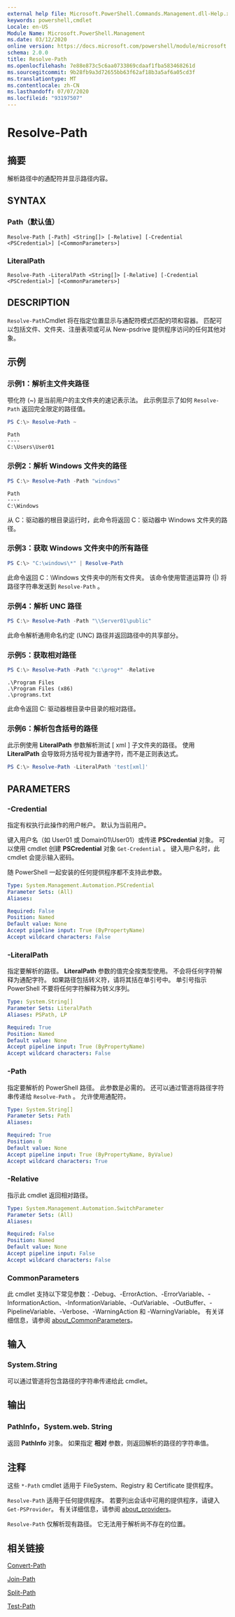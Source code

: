 ```yaml
---
external help file: Microsoft.PowerShell.Commands.Management.dll-Help.xml
keywords: powershell,cmdlet
Locale: en-US
Module Name: Microsoft.PowerShell.Management
ms.date: 03/12/2020
online version: https://docs.microsoft.com/powershell/module/microsoft.powershell.management/resolve-path?view=powershell-6&WT.mc_id=ps-gethelp
schema: 2.0.0
title: Resolve-Path
ms.openlocfilehash: 7e88e873c5c6aa0733869cdaaf1fba583468261d
ms.sourcegitcommit: 9b28fb9a3d72655bb63f62af18b3a5af6a05cd3f
ms.translationtype: MT
ms.contentlocale: zh-CN
ms.lasthandoff: 07/07/2020
ms.locfileid: "93197507"
---
```

# Resolve-Path

## 摘要
解析路径中的通配符并显示路径内容。

## SYNTAX

### Path（默认值）

```
Resolve-Path [-Path] <String[]> [-Relative] [-Credential <PSCredential>] [<CommonParameters>]
```

### LiteralPath

```
Resolve-Path -LiteralPath <String[]> [-Relative] [-Credential <PSCredential>] [<CommonParameters>]
```

## DESCRIPTION

`Resolve-Path`Cmdlet 将在指定位置显示与通配符模式匹配的项和容器。 匹配可以包括文件、文件夹、注册表项或可从 New-psdrive 提供程序访问的任何其他对象。

## 示例

### 示例1：解析主文件夹路径

颚化符 (~) 是当前用户的主文件夹的速记表示法。 此示例显示了如何 `Resolve-Path` 返回完全限定的路径值。

```powershell
PS C:\> Resolve-Path ~
```

```Output
Path
----
C:\Users\User01
```

### 示例2：解析 Windows 文件夹的路径

```powershell
PS C:\> Resolve-Path -Path "windows"
```

```Output
Path
----
C:\Windows
```

从 C：驱动器的根目录运行时，此命令将返回 C：驱动器中 Windows 文件夹的路径。

### 示例3：获取 Windows 文件夹中的所有路径

```powershell
PS C:\> "C:\windows\*" | Resolve-Path
```

此命令返回 C：\Windows 文件夹中的所有文件夹。 该命令使用管道运算符 (|) 将路径字符串发送到 `Resolve-Path` 。

### 示例4：解析 UNC 路径

```powershell
PS C:\> Resolve-Path -Path "\\Server01\public"
```

此命令解析通用命名约定 (UNC) 路径并返回路径中的共享部分。

### 示例5：获取相对路径

```powershell
PS C:\> Resolve-Path -Path "c:\prog*" -Relative
```

```Output
.\Program Files
.\Program Files (x86)
.\programs.txt
```

此命令返回 C: 驱动器根目录中目录的相对路径。

### 示例6：解析包含括号的路径

此示例使用 **LiteralPath** 参数解析测试 \[ xml \] 子文件夹的路径。
使用 **LiteralPath** 会导致将方括号视为普通字符，而不是正则表达式。

```powershell
PS C:\> Resolve-Path -LiteralPath 'test[xml]'
```

## PARAMETERS

### -Credential

指定有权执行此操作的用户帐户。 默认为当前用户。

键入用户名（如 User01 或 Domain01\User01）或传递 **PSCredential** 对象。 可以使用 cmdlet 创建 **PSCredential** 对象 `Get-Credential` 。 键入用户名时，此 cmdlet 会提示输入密码。

随 PowerShell 一起安装的任何提供程序都不支持此参数。

```yaml
Type: System.Management.Automation.PSCredential
Parameter Sets: (All)
Aliases:

Required: False
Position: Named
Default value: None
Accept pipeline input: True (ByPropertyName)
Accept wildcard characters: False
```

### -LiteralPath

指定要解析的路径。 **LiteralPath** 参数的值完全按类型使用。 不会将任何字符解释为通配字符。 如果路径包括转义符，请将其括在单引号中。 单引号指示 PowerShell 不要将任何字符解释为转义序列。

```yaml
Type: System.String[]
Parameter Sets: LiteralPath
Aliases: PSPath, LP

Required: True
Position: Named
Default value: None
Accept pipeline input: True (ByPropertyName)
Accept wildcard characters: False
```

### -Path

指定要解析的 PowerShell 路径。 此参数是必需的。 还可以通过管道将路径字符串传递给 `Resolve-Path` 。 允许使用通配符。

```yaml
Type: System.String[]
Parameter Sets: Path
Aliases:

Required: True
Position: 0
Default value: None
Accept pipeline input: True (ByPropertyName, ByValue)
Accept wildcard characters: True
```

### -Relative

指示此 cmdlet 返回相对路径。

```yaml
Type: System.Management.Automation.SwitchParameter
Parameter Sets: (All)
Aliases:

Required: False
Position: Named
Default value: None
Accept pipeline input: False
Accept wildcard characters: False
```

### CommonParameters

此 cmdlet 支持以下常见参数：-Debug、-ErrorAction、-ErrorVariable、-InformationAction、-InformationVariable、-OutVariable、-OutBuffer、-PipelineVariable、-Verbose、-WarningAction 和 -WarningVariable。 有关详细信息，请参阅 [about_CommonParameters](../Microsoft.PowerShell.Core/About/about_CommonParameters.md)。

## 输入

### System.String

可以通过管道将包含路径的字符串传递给此 cmdlet。

## 输出

### PathInfo，System.web. String

返回 **PathInfo** 对象。 如果指定 **相对** 参数，则返回解析的路径的字符串值。

## 注释

这些 `*-Path` cmdlet 适用于 FileSystem、Registry 和 Certificate 提供程序。

`Resolve-Path` 适用于任何提供程序。 若要列出会话中可用的提供程序，请键入 `Get-PSProvider`。 有关详细信息，请参阅 [about_providers](../microsoft.powershell.core/about/about_providers.md)。

`Resolve-Path` 仅解析现有路径。 它无法用于解析尚不存在的位置。

## 相关链接

[Convert-Path](Convert-Path.md)

[Join-Path](Join-Path.md)

[Split-Path](Split-Path.md)

[Test-Path](Test-Path.md)
